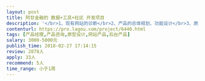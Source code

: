 ```yaml
---                
layout: post       
title: 阿甘金融的 数据+工具+社区 开发项目           
description: '</br>1、现有网站的诊断</br>2、产品的总体规划、功能设计</br>3、原型设计</br>4、开发人员的规划</br>'     
contenturl: https://pro.lagou.com/project/6440.html      
tags: [产品经理,产品咨询,原型设计,网站产品,后台产品]            
salary: 3000-5000元          
publish_time: 2018-02-27 17:14:15         
review: 2878人                   
apply: 33人                   
recommend: 5人                   
time_range: 小于1周              
---                 
```


